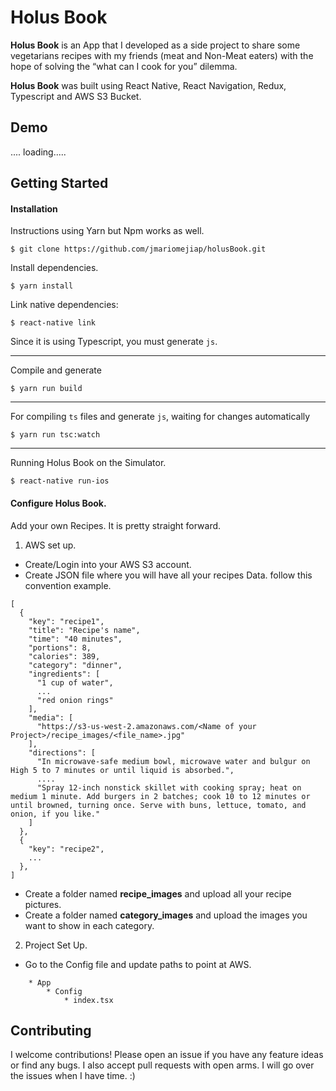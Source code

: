 # Holus Book

**Holus Book** is an App that I developed as a side project to share some vegetarians recipes  with my friends (meat and Non-Meat eaters) with the hope of solving the “what can I cook for you” dilemma. 

**Holus Book** was built using React Native, React Navigation, Redux, Typescript and AWS S3 Bucket.


## Demo

.... loading.....


## Getting Started

#### Installation
Instructions using Yarn but Npm works as well.

```
$ git clone https://github.com/jmariomejiap/holusBook.git
```

Install dependencies.


```
$ yarn install
```


Link native dependencies:
```
$ react-native link
```

Since it is using Typescript, you must generate `js`.
_____ 
Compile and generate

```
$ yarn run build
```
_____ 

For compiling `ts` files and generate `js`, waiting for changes automatically

```
$ yarn run tsc:watch
```
_____ 


Running Holus Book on the Simulator.
```
$ react-native run-ios
```


#### Configure Holus Book.
Add your own Recipes. It is pretty straight forward.

1.  AWS set up.

* Create/Login into your AWS S3 account.
* Create JSON file where you will have all your recipes Data. follow this convention example.

```
[
  {
    "key": "recipe1",
    "title": "Recipe's name",
    "time": "40 minutes",
    "portions": 8,
    "calories": 389,
    "category": "dinner",
    "ingredients": [
      "1 cup of water",
      ...
      "red onion rings"
    ],
    "media": [
      "https://s3-us-west-2.amazonaws.com/<Name of your Project>/recipe_images/<file_name>.jpg"
    ],
    "directions": [
      "In microwave-safe medium bowl, microwave water and bulgur on High 5 to 7 minutes or until liquid is absorbed.",
      ....
      "Spray 12-inch nonstick skillet with cooking spray; heat on medium 1 minute. Add burgers in 2 batches; cook 10 to 12 minutes or until browned, turning once. Serve with buns, lettuce, tomato, and onion, if you like."
    ]
  },
  {
    "key": "recipe2",
    ...
  },
]
```

* Create a folder named **recipe_images** and upload all your recipe pictures.
* Create a folder named **category_images** and upload the images you want to show in each category.


2. Project Set Up.

* Go to the Config file and update paths to point at AWS.

```
    * App
        * Config
            * index.tsx

```


## Contributing
I welcome contributions! Please open an issue if you have any feature ideas or find any bugs. I also accept pull requests with open arms. I will go over the issues when I have time. :)


